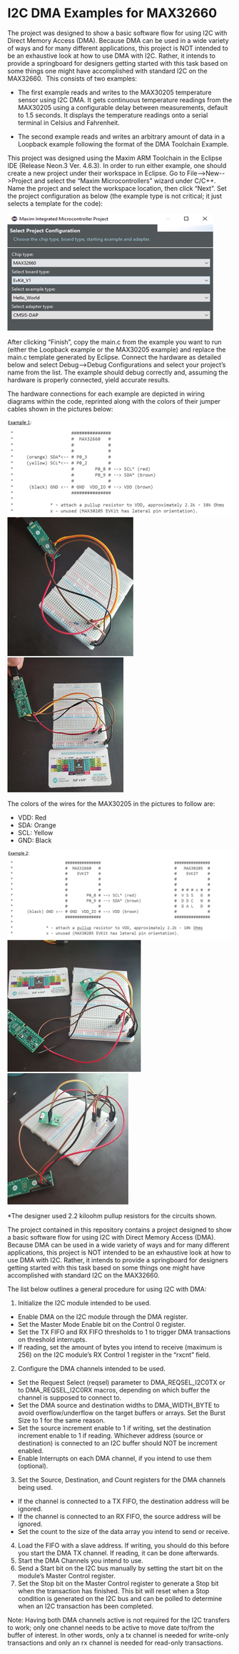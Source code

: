 # I2C DMA Examples for MAX32660

The project was designed to show a basic software flow for using I2C with Direct Memory Access (DMA). Because DMA can be used in a wide variety of ways and for many different applications, this project is NOT intended to be an exhaustive look at how to use DMA with I2C. Rather, it intends to provide a springboard for designers getting started with this task based on some things one might have accomplished with standard I2C on the MAX32660.  This consists of two examples:

- The first example reads and writes to the MAX30205 temperature sensor using I2C DMA. It gets continuous temperature readings from the MAX30205 using a configurable delay between measurements, default to 1.5 seconds. It displays the temperature readings onto a serial terminal in Celsius and Fahrenheit.

- The second example reads and writes an arbitrary amount of data in a Loopback example following the format of the DMA Toolchain Example.

This project was designed using the Maxim ARM Toolchain in the Eclipse IDE (Release Neon.3 Ver. 4.6.3). In order to run either example, one should create a new project under their workspace in Eclipse. Go to File-->New-->Project and select the “Maxim Microcontrollers” wizard under C/C++. Name the project and select the workspace location, then click “Next”. Set the project configuration as below (the example type is not critical; it just selects a template for the code):

![Project](project.png)

After clicking “Finish”, copy the main.c from the example you want to run (either the Loopback example or the MAX30205 example) and replace the main.c template generated by Eclipse. Connect the hardware as detailed below and select Debug-->Debug Configurations and select your project’s name from the list. The example should debug correctly and, assuming the hardware is properly connected, yield accurate results.

The hardware connections for each example are depicted in wiring diagrams within the code, reprinted along with the colors of their jumper cables shown in the pictures below:

![Example 1](example1.png)
![Connection 1](connect1.png) ![Connection 2](connect2.png)

The colors of the wires for the MAX30205 in the pictures to follow are:
- VDD: Red
- SDA: Orange
- SCL: Yellow
- GND: Black

![Example 2](example2.png)
![Connection 3](connect3.png) ![Connection 4](connect4.png)

*The designer used 2.2 kiloohm pullup resistors for the circuits shown.

The project contained in this repository contains a project designed to show a basic software flow for using I2C with Direct Memory Access (DMA). Because DMA can be used in a wide variety of ways and for many different applications, this project is NOT intended to be an exhaustive look at how to use DMA with I2C. Rather, it intends to provide a springboard for designers getting started with this task based on some things one might have accomplished with standard I2C on the MAX32660. 

The list below outlines a general procedure for using I2C with DMA:
1.	Initialize the I2C module intended to be used. 
   - Enable DMA on the I2C module through the DMA register.
   - Set the Master Mode Enable bit on the Control 0 register.
   - Set the TX FIFO and RX FIFO thresholds to 1 to trigger DMA transactions on threshold interrupts.
   - If reading, set the amount of bytes you intend to receive (maximum is 256) on the I2C module’s RX Control 1 register in the “rxcnt” field.
2.	Configure the DMA channels intended to be used.
   - Set the Request Select (reqsel) parameter to DMA_REQSEL_I2C0TX or to DMA_REQSEL_I2C0RX macros, depending on which buffer the channel is supposed to connect to.
   - Set the DMA source and destination widths to DMA_WIDTH_BYTE to avoid overflow/underflow on the target buffers or arrays. Set the Burst Size to 1 for the same reason.
   - Set the source increment enable to 1 if writing, set the destination increment enable to 1 if reading. Whichever address (source or destination) is connected to an I2C buffer should NOT be increment enabled. 
   - Enable Interrupts on each DMA channel, if you intend to use them (optional).
3.	Set the Source, Destination, and Count registers for the DMA channels being used. 
   - If the channel is connected to a TX FIFO, the destination address will be ignored.
   - If the channel is connected to an RX FIFO, the source address will be ignored.
   - Set the count to the size of the data array you intend to send or receive.
4. Load the FIFO with a slave address. If writing, you should do this before you start the DMA TX channel. If reading, it can be done afterwards.
5.	Start the DMA Channels you intend to use.
6.	Send a Start bit on the I2C bus manually by setting the start bit on the module’s Master Control register.
7.	Set the Stop bit on the Master Control register to generate a Stop bit when the transaction has finished. This bit will reset when a Stop condition is generated on the I2C bus and can be polled to determine when an I2C transaction has been completed.

Note: Having both DMA channels active is not required for the I2C transfers to work; only one channel needs to be active to move date to/from the buffer of interest. In other words, only a tx channel is needed for write-only transactions and only an rx channel is needed for read-only transactions.
